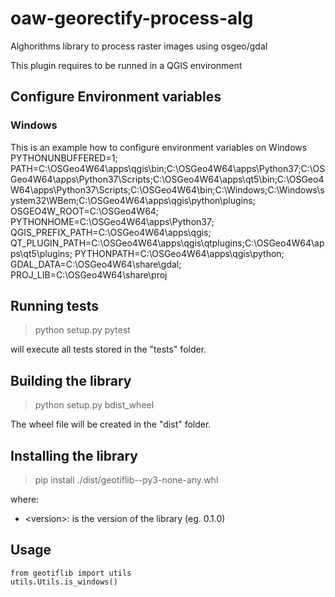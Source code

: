 # oaw-georectify-process-alg
Alghorithms library to process raster images using osgeo/gdal

This plugin requires to be runned in a QGIS environment

## Configure Environment variables
### Windows
This is an example how to configure environment variables on Windows
PYTHONUNBUFFERED=1;
PATH=C:\OSGeo4W64\apps\qgis\bin\;C:\OSGeo4W64\apps\Python37\;C:\OSGeo4W64\apps\Python37\Scripts\;C:\OSGeo4W64\apps\qt5\bin\;C:\OSGeo4W64\apps\Python37\Scripts\;C:\OSGeo4W64\bin\;C:\Windows\;C:\Windows\system32\WBem\;C:\OSGeo4W64\apps\qgis\python\plugins;
OSGEO4W_ROOT=C:\OSGeo4W64;
PYTHONHOME=C:\OSGeo4W64\apps\Python37;
QGIS_PREFIX_PATH=C:\OSGeo4W64\apps\qgis;
QT_PLUGIN_PATH=C:\OSGeo4W64\apps\qgis\qtplugins\;C:\OSGeo4W64\apps\qt5\plugins;
PYTHONPATH=C:\OSGeo4W64\apps\qgis\python;
GDAL_DATA=C:\OSGeo4W64\share\gdal;
PROJ_LIB=C:\OSGeo4W64\share\proj

## Running tests
> python setup.py pytest

will execute all tests stored in the "tests" folder.

## Building the library
> python setup.py bdist_wheel

The wheel file will be created in the "dist" folder. 

## Installing the library
> pip install ./dist/geotiflib-<version>-py3-none-any.whl

where:
- \<version\>: is the version of the library (eg. 0.1.0)

## Usage
```
from geotiflib import utils
utils.Utils.is_windows()
```